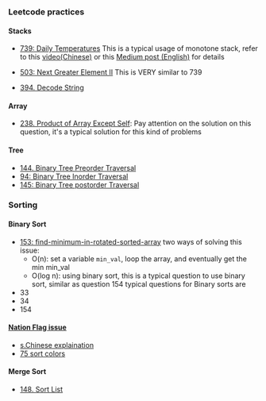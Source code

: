 ### Leetcode practices

#### Stacks

- [739: Daily Temperatures](https://leetcode.com/problems/daily-temperatures/)
  This is a typical usage of monotone stack, refer to this [video(Chinese)](https://leetcode-cn.com/problems/daily-temperatures/solution/leetcode-tu-jie-739mei-ri-wen-du-by-misterbooo/) or this [Medium post (English)](https://medium.com/@vishnuvardhan623/monotonic-stack-e9dcc4fa8c3e) for details

- [503: Next Greater Element II](https://leetcode.com/problems/next-greater-element-ii/)
  This is VERY similar to 739

- [394. Decode String](https://leetcode.com/problems/decode-string/)



#### Array
- [238. Product of Array Except Self](https://leetcode.com/problems/product-of-array-except-self/):
    Pay attention on the solution on this question, it's a typical solution for this kind of problems


#### Tree
- [144. Binary Tree Preorder Traversal](https://leetcode.com/problems/binary-tree-preorder-traversal/)
- [94: Binary Tree Inorder Traversal](https://leetcode.com/problems/binary-tree-inorder-traversal/)
- [145: Binary Tree postorder Traversal ](https://leetcode.com/problems/binary-tree-postorder-traversal/)


### Sorting
#### Binary Sort
  - [153: find-minimum-in-rotated-sorted-array](https://leetcode.com/problems/find-minimum-in-rotated-sorted-array/)
     two ways of solving this issue:
     - O(n): set a variable `min_val`, loop the array, and eventually get the min min_val
     - O(log n): using binary sort, this is a typical question to use binary sort, similar as question 154
  typical questions for Binary sorts are
  - 33
  - 34
  - 154

#### [Nation Flag issue](https://en.wikipedia.org/wiki/Dutch_national_flag_problem)
- [s.Chinese explaination](https://mp.weixin.qq.com/s/YcLtbLK_D2V5iQkN5MD0Vg)
- [75 sort colors](https://leetcode.com/problems/sort-colors/)

#### Merge Sort
- [148. Sort List](https://leetcode.com/problems/sort-list/)
